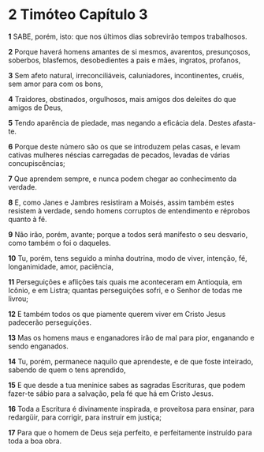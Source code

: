 # 2 Timóteo Capítulo 3

**1** 	SABE, porém, isto: que nos últimos dias sobrevirão tempos trabalhosos.

**2** 	Porque haverá homens amantes de si mesmos, avarentos, presunçosos, soberbos, blasfemos, desobedientes a pais e mães, ingratos, profanos,

**3** 	Sem afeto natural, irreconciliáveis, caluniadores, incontinentes, cruéis, sem amor para com os bons,

**4** 	Traidores, obstinados, orgulhosos, mais amigos dos deleites do que amigos de Deus,

**5** 	Tendo aparência de piedade, mas negando a eficácia dela. Destes afasta-te.

**6** 	Porque deste número são os que se introduzem pelas casas, e levam cativas mulheres néscias carregadas de pecados, levadas de várias concupiscências;

**7** 	Que aprendem sempre, e nunca podem chegar ao conhecimento da verdade.

**8** 	E, como Janes e Jambres resistiram a Moisés, assim também estes resistem à verdade, sendo homens corruptos de entendimento e réprobos quanto à fé.

**9** 	Não irão, porém, avante; porque a todos será manifesto o seu desvario, como também o foi o daqueles.

**10** 	Tu, porém, tens seguido a minha doutrina, modo de viver, intenção, fé, longanimidade, amor, paciência,

**11** 	Perseguições e aflições tais quais me aconteceram em Antioquia, em Icônio, e em Listra; quantas perseguições sofri, e o Senhor de todas me livrou;

**12** 	E também todos os que piamente querem viver em Cristo Jesus padecerão perseguições.

**13** 	Mas os homens maus e enganadores irão de mal para pior, enganando e sendo enganados.

**14** 	Tu, porém, permanece naquilo que aprendeste, e de que foste inteirado, sabendo de quem o tens aprendido,

**15** 	E que desde a tua meninice sabes as sagradas Escrituras, que podem fazer-te sábio para a salvação, pela fé que há em Cristo Jesus.

**16** 	Toda a Escritura é divinamente inspirada, e proveitosa para ensinar, para redargüir, para corrigir, para instruir em justiça;

**17** 	Para que o homem de Deus seja perfeito, e perfeitamente instruído para toda a boa obra.

